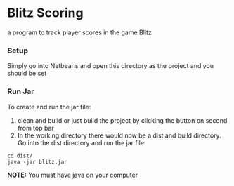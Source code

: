 # Blitz Scoring
a program to track player scores in the game Blitz
### Setup
Simply go into Netbeans and open this directory as the project and you should be set
### Run Jar
To create and run the jar file:
1. clean and build or just build the project by clicking the button on second from top bar
2. In the working directory there would now be a dist and build directory. Go into the dist directory and run the jar file:
```
cd dist/
java -jar blitz.jar
```
__NOTE:__ You must have java on your computer
